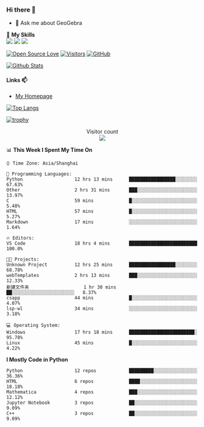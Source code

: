 ### Hi there 👋

<!--
**wuyudi/wuyudi** is a ✨ _special_ ✨ repository because its `README.md` (this file) appears on your GitHub profile.

Here are some ideas to get you started:

- 🔭 I’m currently working on ...
- 🌱 I’m currently learning ...
- 👯 I’m looking to collaborate on ...
- 🤔 I’m looking for help with ...

- 📫 How to reach me: ...
- 😄 Pronouns: ...
- ⚡ Fun fact: ...
-->

- 💬 Ask me about GeoGebra

🌟 **My Skills**  
![](https://img.shields.io/badge/-Python-3e74a2?style=flat-square&logo=Python&logoColor=fff)
![](https://img.shields.io/badge/-Mathematica-3e74a2?style=flat-square&logo=Wolfram&logoColor=fff)
![](https://img.shields.io/badge/-C%2B%2B-3e74a2?style=flat-square&logo=C%2B%2B&logoColor=fff)

[![Open Source Love](https://badges.frapsoft.com/os/v1/open-source.svg?v=103)](https://github.com/wuyudi/)
[![Visitors](https://visitor-badge.glitch.me/badge?page_id=wuyudi.wuyudi)](https://github.com/wuyudi/)
[![GitHub](https://img.shields.io/github/followers/wuyudi.svg?lable=GitHub&style=social)](https://github.com/wuyudi/)

[![Github Stats](https://github-readme-stats.vercel.app/api?username=wuyudi&show_icons=true)](https://github.com/wuyudi/)

#### Links 📫

* [My Homepage](https://wuyudi.github.io/blog/)

[![Top Langs](https://github-readme-stats.vercel.app/api/top-langs/?username=wuyudi&hide=HTML,jupyter%20notebook&layout=compact)](https://github.com/wuyudi/github-readme-stats)

[![trophy](https://github-profile-trophy.vercel.app/?username=wuyudi&theme=onedark)](https://github.com/ryo-ma/github-profile-trophy)

<p align="center"> 
  Visitor count<br>
  <img src="https://profile-counter.glitch.me/wuyudi/count.svg" />
</p>

<!--START_SECTION:waka-->
📊 **This Week I Spent My Time On** 

```text
⌚︎ Time Zone: Asia/Shanghai

💬 Programming Languages: 
Python                   12 hrs 13 mins      █████████████████░░░░░░░░   67.63% 
Other                    2 hrs 31 mins       ███░░░░░░░░░░░░░░░░░░░░░░   13.97% 
C                        59 mins             █░░░░░░░░░░░░░░░░░░░░░░░░   5.48% 
HTML                     57 mins             █░░░░░░░░░░░░░░░░░░░░░░░░   5.27% 
Markdown                 17 mins             ░░░░░░░░░░░░░░░░░░░░░░░░░   1.64%

🔥 Editors: 
VS Code                  18 hrs 4 mins       █████████████████████████   100.0%

🐱‍💻 Projects: 
Unknown Project          12 hrs 25 mins      █████████████████░░░░░░░░   68.78% 
webTemplates             2 hrs 13 mins       ███░░░░░░░░░░░░░░░░░░░░░░   12.33% 
新建文件夹                    1 hr 30 mins        ██░░░░░░░░░░░░░░░░░░░░░░░   8.37% 
csapp                    44 mins             █░░░░░░░░░░░░░░░░░░░░░░░░   4.07% 
lsp-wl                   34 mins             ░░░░░░░░░░░░░░░░░░░░░░░░░   3.18%

💻 Operating System: 
Windows                  17 hrs 18 mins      ████████████████████████░   95.78% 
Linux                    45 mins             █░░░░░░░░░░░░░░░░░░░░░░░░   4.22%

```

**I Mostly Code in Python** 

```text
Python                   12 repos            █████████░░░░░░░░░░░░░░░░   36.36% 
HTML                     6 repos             ████░░░░░░░░░░░░░░░░░░░░░   18.18% 
Mathematica              4 repos             ███░░░░░░░░░░░░░░░░░░░░░░   12.12% 
Jupyter Notebook         3 repos             ██░░░░░░░░░░░░░░░░░░░░░░░   9.09% 
C++                      3 repos             ██░░░░░░░░░░░░░░░░░░░░░░░   9.09%

```



<!--END_SECTION:waka-->
